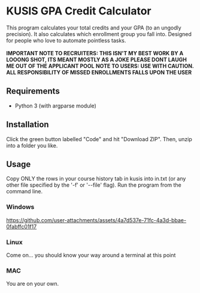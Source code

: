 # KUSIS GPA Credit Calculator

This program calculates your total credits and your GPA \(to an ungodly precision\).
It also calculates which enrollment group you fall into.
Designed for people who love to automate pointless tasks.\
\
**IMPORTANT NOTE TO RECRUITERS: THIS ISN'T MY BEST WORK BY A LOOONG SHOT, ITS MEANT MOSTLY AS A JOKE PLEASE DONT LAUGH ME OUT OF THE APPLICANT POOL**
**NOTE TO USERS: USE WITH CAUTION. ALL RESPONSIBILITY OF MISSED ENROLLMENTS FALLS UPON THE USER**

## Requirements

- Python 3 \(with argparse module\)

## Installation
Click the green button labelled "Code" and hit "Download ZIP".
Then, unzip into a folder you like.

## Usage
Copy ONLY the rows in your course history tab in kusis into in.txt (or any other file
specified by the '-f' or '--file' flag\).
Run the program from the command line.

### Windows

https://github.com/user-attachments/assets/4a7d537e-71fc-4a3d-bbae-0fabffc01f17

### Linux
Come on... you should know your way around a terminal at this point

### MAC
You are on your own.
